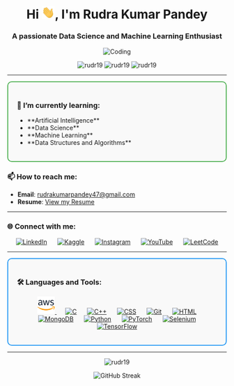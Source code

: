 <h1 align="center">Hi <img src="https://raw.githubusercontent.com/ABSphreak/ABSphreak/master/gifs/Hi.gif" width="30px">, I'm Rudra Kumar Pandey</h1>
<h3 align="center">A passionate Data Science and Machine Learning Enthusiast</h3>

<div align="center">
  <img src="https://user-images.githubusercontent.com/55389276/140866485-8fb1c876-9a8f-4d6a-98dc-08c4981eaf70.gif" alt="Coding" width="400"/>
</div>

<p align="center">
  <img src="https://komarev.com/ghpvc/?username=rudr19&label=Profile%20views&color=blueviolet&style=flat-square" alt="rudr19" />
  <img src="https://img.shields.io/github/followers/rudr19?label=Followers" alt="rudr19" />
  <img src="https://img.shields.io/github/stars/rudr19?label=Stars" alt="rudr19" />
</p>

---

<div style="border: 2px solid #4CAF50; border-radius: 10px; padding: 20px; background-color: #f9f9f9; transition: transform 0.2s; /* Scale Effect */">
  <h3>🌱 I’m currently learning:</h3>
  <ul>
    <li>**Artificial Intelligence**</li>
    <li>**Data Science**</li>
    <li>**Machine Learning**</li>
    <li>**Data Structures and Algorithms**</li>
  </ul>
</div>

### 📫 How to reach me:
- **Email**: [rudrakumarpandey47@gmail.com](mailto:rudrakumarpandey47@gmail.com)
- **Resume**: [View my Resume](https://drive.google.com/file/d/1qMvwt9KR29wmChqk5b9RatGIr-ZvUH9_/view?usp=sharing)

---

### 🌐 Connect with me:
<p align="center">
  <a href="https://linkedin.com/in/r06" target="_blank" style="margin: 0 10px; transition: transform 0.2s; transform: scale(1);"> <img src="https://img.icons8.com/color/48/000000/linkedin.png" alt="LinkedIn" /></a>
  <a href="https://kaggle.com/rudrakumarpandey" target="_blank" style="margin: 0 10px; transition: transform 0.2s; transform: scale(1);"> <img src="https://cdn.jsdelivr.net/gh/devicons/devicon/icons/kaggle/kaggle-original-wordmark.svg" width="48" alt="Kaggle" /></a>
  <a href="https://instagram.com/rudr1_20" target="_blank" style="margin: 0 10px; transition: transform 0.2s; transform: scale(1);"> <img src="https://img.icons8.com/color/48/000000/instagram-new.png" alt="Instagram" /></a>
  <a href="https://www.youtube.com/c/@redbloodtales" target="_blank" style="margin: 0 10px; transition: transform 0.2s; transform: scale(1);"> <img src="https://img.icons8.com/color/48/000000/youtube-play.png" alt="YouTube" /></a>
  <a href="https://www.leetcode.com/r06" target="_blank" style="margin: 0 10px; transition: transform 0.2s; transform: scale(1);"> <img src="https://img.icons8.com/external-tal-revivo-color-tal-revivo/48/000000/external-level-up-your-coding-skills-and-quickly-land-a-job-logo-color-tal-revivo.png" alt="LeetCode" /></a>
</p>

---

<div style="border: 2px solid #2196F3; border-radius: 10px; padding: 20px; background-color: #f9f9f9; transition: transform 0.2s; /* Scale Effect */">
  <h3>🛠️ Languages and Tools:</h3>
  <p align="center">
    <a href="https://aws.amazon.com" target="_blank" rel="noreferrer" style="margin: 0 10px; transition: transform 0.2s; transform: scale(1);"> <img src="https://raw.githubusercontent.com/devicons/devicon/master/icons/amazonwebservices/amazonwebservices-original-wordmark.svg" alt="aws" width="40" height="40"/> </a>
    <a href="https://www.cprogramming.com/" target="_blank" style="margin: 0 10px; transition: transform 0.2s; transform: scale(1);"><img src="https://img.icons8.com/color/48/000000/c-programming.png" alt="C"/></a>
    <a href="https://isocpp.org/" target="_blank" style="margin: 0 10px; transition: transform 0.2s; transform: scale(1);"><img src="https://img.icons8.com/color/48/000000/c-plus-plus-logo.png" alt="C++"/></a>
    <a href="https://www.w3.org/TR/CSS/" target="_blank" style="margin: 0 10px; transition: transform 0.2s; transform: scale(1);"><img src="https://img.icons8.com/color/48/000000/css3.png" alt="CSS"/></a>
    <a href="https://git-scm.com/" target="_blank" style="margin: 0 10px; transition: transform 0.2s; transform: scale(1);"><img src="https://img.icons8.com/color/48/000000/git.png" alt="Git"/></a>
    <a href="https://developer.mozilla.org/en-US/docs/Web/HTML" target="_blank" style="margin: 0 10px; transition: transform 0.2s; transform: scale(1);"><img src="https://img.icons8.com/color/48/000000/html-5.png" alt="HTML"/></a>
    <a href="https://www.mongodb.com/" target="_blank" style="margin: 0 10px; transition: transform 0.2s; transform: scale(1);"><img src="https://img.icons8.com/color/48/000000/mongodb.png" alt="MongoDB"/></a>
    <a href="https://www.python.org/" target="_blank" style="margin: 0 10px; transition: transform 0.2s; transform: scale(1);"><img src="https://img.icons8.com/color/48/000000/python.png" alt="Python"/></a>
    <a href="https://pytorch.org/" target="_blank" style="margin: 0 10px; transition: transform 0.2s; transform: scale(1);"><img src="https://cdn.jsdelivr.net/gh/devicons/devicon/icons/pytorch/pytorch-original.svg" width="48" alt="PyTorch"/></a>
    <a href="https://www.selenium.dev/" target="_blank" style="margin: 0 10px; transition: transform 0.2s; transform: scale(1);"><img src="https://cdn.jsdelivr.net/gh/devicons/devicon/icons/selenium/selenium-original.svg" width="48" alt="Selenium"/></a>
    <a href="https://www.tensorflow.org/" target="_blank" style="margin: 0 10px; transition: transform 0.2s; transform: scale(1);"><img src="https://cdn.jsdelivr.net/gh/devicons/devicon/icons/tensorflow/tensorflow-original.svg" width="48" alt="TensorFlow"/></a>
  </p>
</div>

---

<p align="center">
  <img src="https://github-readme-stats.vercel.app/api/top-langs?username=rudr19&show_icons=true&locale=en&layout=compact" alt="rudr19" />
</p>

<p align="center">
  <img src="https://github-readme-streak-stats.herokuapp.com/?user=rudr19&theme=dark" alt="GitHub Streak" />
</p>

<style>
/* Scale Effect on hover */
a: hover {
  transform: scale(1.1);
}
</style>
